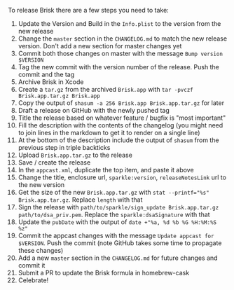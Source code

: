 To release Brisk there are a few steps you need to take:

1. Update the Version and Build in the `Info.plist` to the version from
   the new release
1. Change the `master` section in the `CHANGELOG.md` to match the new
   release version. Don't add a new section for master changes yet
1. Commit both those changes on master with the message `Bump version
   $VERSION`
1. Tag the new commit with the version number of the release. Push the
   commit and the tag
1. Archive Brisk in Xcode
1. Create a `tar.gz` from the archived `Brisk.app` with `tar -pvczf
   Brisk.app.tar.gz Brisk.app`
1. Copy the output of `shasum -a 256 Brisk.app Brisk.app.tar.gz` for
   later
1. Draft a release on GitHub with the newly pushed tag
1. Title the release based on whatever feature / bugfix is "most
   important"
1. Fill the description with the contents of the changelog (you might
   need to join lines in the markdown to get it to render on a single
   line)
1. At the bottom of the description include the output of `shasum` from
   the previous step in triple backticks
1. Upload `Brisk.app.tar.gz` to the release
1. Save / create the release
1. In the `appcast.xml`, duplicate the top item, and paste it above
1. Change the title, enclosure url, `sparkle:version`,
   `releaseNotesLink` url to the new version
1. Get the size of the new `Brisk.app.tar.gz` with
  `stat --printf="%s" Brisk.app.tar.gz`. Replace `length` with that
1. Sign the release with `path/to/sparkle/sign_update Brisk.app.tar.gz
   path/to/dsa_priv.pem`. Replace the `sparkle:dsaSignature` with that
1. Update the `pubDate` with the output of
  `date +"%a, %d %b %G %H:%M:%S %z"`
1. Commit the appcast changes with the message `Update appcast for
   $VERSION`. Push the commit (note GitHub takes some time to propagate
   these changes)
1. Add a new `master` section in the `CHANGELOG.md` for future changes
   and commit it
1. Submit a PR to update the Brisk formula in homebrew-cask
1. Celebrate!
